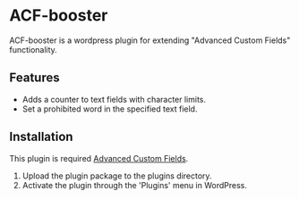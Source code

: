 # ACF-booster

ACF-booster is a wordpress plugin for extending "Advanced Custom Fields" functionality.

## Features

* Adds a counter to text fields with character limits.
* Set a prohibited word in the specified text field.

## Installation

This plugin is required [Advanced Custom Fields](https://wordpress.org/plugins/advanced-custom-fields/).

1. Upload the plugin package to the plugins directory.
2. Activate the plugin through the 'Plugins' menu in WordPress.
